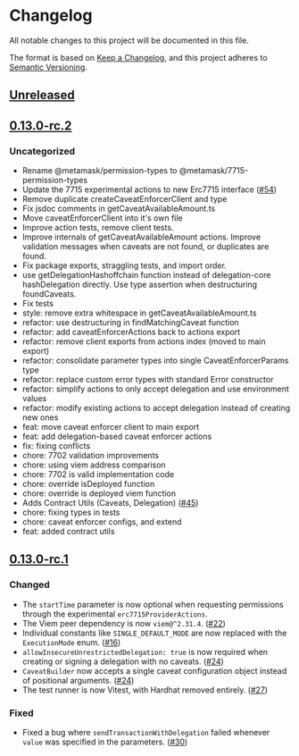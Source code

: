 # Changelog

All notable changes to this project will be documented in this file.

The format is based on [Keep a Changelog](https://keepachangelog.com/en/1.0.0/),
and this project adheres to [Semantic Versioning](https://semver.org/spec/v2.0.0.html).

## [Unreleased]

## [0.13.0-rc.2]

### Uncategorized

- Rename @metamask/permission-types to @metamask/7715-permission-types
- Update the 7715 experimental actions to new Erc7715 interface ([#54](https://github.com/MetaMask/delegation-toolkit/pull/54))
- Remove duplicate createCaveatEnforcerClient and type
- Fix jsdoc comments in getCaveatAvailableAmount.ts
- Move caveatEnforcerClient into it's own file
- Improve action tests, remove client tests.
- Improve internals of getCaveatAvailableAmount actions. Improve validation messages when caveats are not found, or duplicates are found.
- Fix package exports, straggling tests, and import order.
- use getDelegationHashoffchain function instead of delegation-core hashDelegation directly. Use type assertion when destructuring foundCaveats.
- Fix tests
- style: remove extra whitespace in getCaveatAvailableAmount.ts
- refactor: use destructuring in findMatchingCaveat function
- refactor: add caveatEnforcerActions back to actions export
- refactor: remove client exports from actions index (moved to main export)
- refactor: consolidate parameter types into single CaveatEnforcerParams type
- refactor: replace custom error types with standard Error constructor
- refactor: simplify actions to only accept delegation and use environment values
- refactor: modify existing actions to accept delegation instead of creating new ones
- feat: move caveat enforcer client to main export
- feat: add delegation-based caveat enforcer actions
- fix: fixing conflicts
- chore: 7702 validation improvements
- chore: using viem address comparison
- chore: 7702 is valid implementation code
- chore: override isDeployed function
- chore: override is deployed viem function
- Adds Contract Utils (Caveats, Delegation) ([#45](https://github.com/MetaMask/delegation-toolkit/pull/45))
- chore: fixing types in tests
- chore: caveat enforcer configs, and extend
- feat: added contract utils

## [0.13.0-rc.1]

### Changed

- The `startTime` parameter is now optional when requesting permissions through the experimental `erc7715ProviderActions`.
- The Viem peer dependency is now `viem@^2.31.4`. ([#22](https://github.com/metamask/delegation-toolkit/pull/22))
- Individual constants like `SINGLE_DEFAULT_MODE` are now replaced with the `ExecutionMode` enum. ([#16](https://github.com/metamask/delegation-toolkit/pull/16))
- `allowInsecureUnrestrictedDelegation: true` is now required when creating or signing a delegation with no caveats. ([#24](https://github.com/metamask/delegation-toolkit/pull/24))
- `CaveatBuilder` now accepts a single caveat configuration object instead of positional arguments. ([#24](https://github.com/metamask/delegation-toolkit/pull/24))
- The test runner is now Vitest, with Hardhat removed entirely. ([#27](https://github.com/metamask/delegation-toolkit/pull/27))

### Fixed

- Fixed a bug where `sendTransactionWithDelegation` failed whenever `value` was specified in the parameters. ([#30](https://github.com/metamask/delegation-toolkit/pull/30))

[Unreleased]: https://github.com/MetaMask/delegation-toolkit/compare/@metamask/delegation-toolkit@0.13.0-rc.2...HEAD
[0.13.0-rc.2]: https://github.com/MetaMask/delegation-toolkit/compare/@metamask/delegation-toolkit@0.13.0-rc.1...@metamask/delegation-toolkit@0.13.0-rc.2
[0.13.0-rc.1]: https://github.com/MetaMask/delegation-toolkit/releases/tag/@metamask/delegation-toolkit@0.13.0-rc.1
